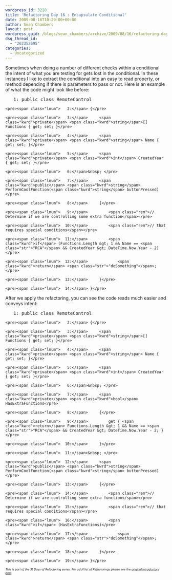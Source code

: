 ```yaml
---
wordpress_id: 3210
title: 'Refactoring Day 16 : Encapsulate Conditional'
date: 2009-08-16T10:29:00+00:00
author: Sean Chambers
layout: post
wordpress_guid: /blogs/sean_chambers/archive/2009/08/16/refactoring-day-16-encapsulate-conditional.aspx
dsq_thread_id:
  - "262352595"
categories:
  - Uncategorized
---
```

Sometimes when doing a number of different checks within a conditional the intent of what you are testing for gets lost in the conditional. In these instances I like to extract the conditional into an easy to read property, or method depending if there is parameters to pass or not. Here is an example of what the code might look like before:

<div class="csharpcode-wrapper">
  <div class="csharpcode">
    <pre><span class="lnum">   1:</span> <span class="kwrd">public</span> <span class="kwrd">class</span> RemoteControl</pre>
    
    <pre><span class="lnum">   2:</span> {</pre>
    
    <pre><span class="lnum">   3:</span>     <span class="kwrd">private</span> <span class="kwrd">string</span>[] Functions { get; set; }</pre>
    
    <pre><span class="lnum">   4:</span>     <span class="kwrd">private</span> <span class="kwrd">string</span> Name { get; set; }</pre>
    
    <pre><span class="lnum">   5:</span>     <span class="kwrd">private</span> <span class="kwrd">int</span> CreatedYear { get; set; }</pre>
    
    <pre><span class="lnum">   6:</span>&nbsp; </pre>
    
    <pre><span class="lnum">   7:</span>     <span class="kwrd">public</span> <span class="kwrd">string</span> PerformCoolFunction(<span class="kwrd">string</span> buttonPressed)</pre>
    
    <pre><span class="lnum">   8:</span>     {</pre>
    
    <pre><span class="lnum">   9:</span>         <span class="rem">// Determine if we are controlling some extra function</span></pre>
    
    <pre><span class="lnum">  10:</span>         <span class="rem">// that requires special conditions</span></pre>
    
    <pre><span class="lnum">  11:</span>         <span class="kwrd">if</span> (Functions.Length &gt; 1 && Name == <span class="str">"RCA"</span> && CreatedYear &gt; DateTime.Now.Year - 2)</pre>
    
    <pre><span class="lnum">  12:</span>             <span class="kwrd">return</span> <span class="str">"doSomething"</span>;</pre>
    
    <pre><span class="lnum">  13:</span>     }</pre>
    
    <pre><span class="lnum">  14:</span> }</pre>
  </div>
</div>

After we apply the refactoring, you can see the code reads much easier and conveys intent:

<div class="csharpcode-wrapper">
  <div class="csharpcode">
    <pre><span class="lnum">   1:</span> <span class="kwrd">public</span> <span class="kwrd">class</span> RemoteControl</pre>
    
    <pre><span class="lnum">   2:</span> {</pre>
    
    <pre><span class="lnum">   3:</span>     <span class="kwrd">private</span> <span class="kwrd">string</span>[] Functions { get; set; }</pre>
    
    <pre><span class="lnum">   4:</span>     <span class="kwrd">private</span> <span class="kwrd">string</span> Name { get; set; }</pre>
    
    <pre><span class="lnum">   5:</span>     <span class="kwrd">private</span> <span class="kwrd">int</span> CreatedYear { get; set; }</pre>
    
    <pre><span class="lnum">   6:</span>&nbsp; </pre>
    
    <pre><span class="lnum">   7:</span>     <span class="kwrd">private</span> <span class="kwrd">bool</span> HasExtraFunctions</pre>
    
    <pre><span class="lnum">   8:</span>     {</pre>
    
    <pre><span class="lnum">   9:</span>         get { <span class="kwrd">return</span> Functions.Length &gt; 1 && Name == <span class="str">"RCA"</span> && CreatedYear &gt; DateTime.Now.Year - 2; }</pre>
    
    <pre><span class="lnum">  10:</span>     }</pre>
    
    <pre><span class="lnum">  11:</span>&nbsp; </pre>
    
    <pre><span class="lnum">  12:</span>     <span class="kwrd">public</span> <span class="kwrd">string</span> PerformCoolFunction(<span class="kwrd">string</span> buttonPressed)</pre>
    
    <pre><span class="lnum">  13:</span>     {</pre>
    
    <pre><span class="lnum">  14:</span>         <span class="rem">// Determine if we are controlling some extra function</span></pre>
    
    <pre><span class="lnum">  15:</span>         <span class="rem">// that requires special conditions</span></pre>
    
    <pre><span class="lnum">  16:</span>         <span class="kwrd">if</span> (HasExtraFunctions)</pre>
    
    <pre><span class="lnum">  17:</span>             <span class="kwrd">return</span> <span class="str">"doSomething"</span>;</pre>
    
    <pre><span class="lnum">  18:</span>     }</pre>
    
    <pre><span class="lnum">  19:</span> }</pre>
  </div>
</div>

_<span style="font-size: xx-small">This is part of the 31 Days of Refactoring series. For a full list of Refactorings please see the <a target="_blank" href="/blogs/sean_chambers/archive/2009/08/01/31-days-of-refactoring.aspx">original introductory post</a>.</span>_